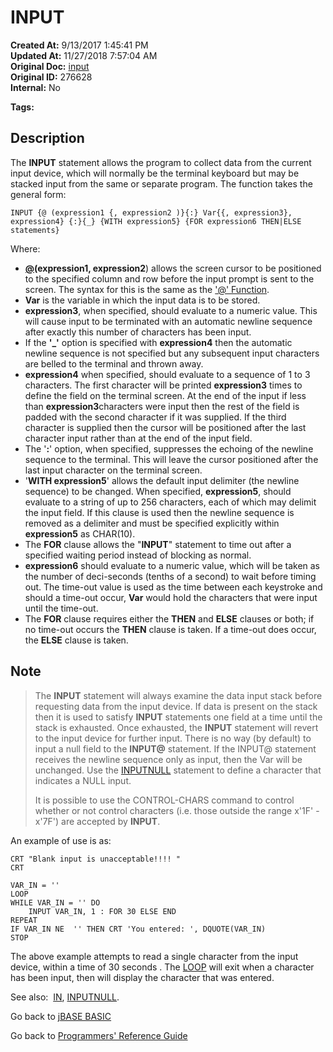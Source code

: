 # INPUT

**Created At:** 9/13/2017 1:45:41 PM  
**Updated At:** 11/27/2018 7:57:04 AM  
**Original Doc:** [input](https://docs.jbase.com/36868-jbase-basic/input)  
**Original ID:** 276628  
**Internal:** No  

**Tags:**
<badge text='external input' vertical='middle' />

## Description

The **INPUT** statement allows the program to collect data from the current input device, which will normally be the terminal keyboard but may be stacked input from the same or separate program. The function takes the general form:

```
INPUT {@ (expression1 {, expression2 )}{:} Var{{, expression3}, expression4} {:}{_} {WITH expression5} {FOR expression6 THEN|ELSE statements}
```

Where:

- [**@**](./../the-'@'-function)**(expression1, expression2**) allows the screen cursor to be positioned to the specified column and row before the input prompt is sent to the screen. The syntax for this is the same as the ['@' Function](./../the-'@'-function)‍.
- **Var** is the variable in which the input data is to be stored.
- **expression3**, when specified, should evaluate to a numeric value. This will cause input to be terminated with an automatic newline sequence after exactly this number of characters has been input.
- If the **'\_'** option is specified with **expression4** then the automatic newline sequence is not specified but any subsequent input characters are belled to the terminal and thrown away.
- **expression4** when specified, should evaluate to a sequence of 1 to 3 characters. The first character will be printed **expression3** times to define the field on the terminal screen. At the end of the input if less than **expression3**characters were input then the rest of the field is padded with the second character if it was supplied. If the third character is supplied then the cursor will be positioned after the last character input rather than at the end of the input field.
- The '**:**' option, when specified, suppresses the echoing of the newline sequence to the terminal. This will leave the cursor positioned after the last input character on the terminal screen.
- '**WITH expression5**' allows the default input delimiter (the newline sequence) to be changed. When specified, **expression5**, should evaluate to a string of up to 256 characters, each of which may delimit the input field. If this clause is used then the newline sequence is removed as a delimiter and must be specified explicitly within **expression5** as CHAR(10).
- The **FOR** clause allows the "**INPUT**" statement to time out after a specified waiting period instead of blocking as normal.
- **expression6** should evaluate to a numeric value, which will be taken as the number of deci-seconds (tenths of a second) to wait before timing out. The time-out value is used as the time between each keystroke and should a time-out occur, **Var** would hold the characters that were input until the time-out.
- The **FOR** clause requires either the **THEN** and **ELSE** clauses or both; if no time-out occurs the **THEN** clause is taken. If a time-out does occur, the **ELSE** clause is taken.

## Note

> The **INPUT** statement will always examine the data input stack before requesting data from the input device. If data is present on the stack then it is used to satisfy **INPUT** statements one field at a time until the stack is exhausted. Once exhausted, the **INPUT** statement will revert to the input device for further input. There is no way (by default) to input a null field to the **INPUT@** statement. If the INPUT@ statement receives the newline sequence only as input, then the Var will be unchanged. Use the [INPUTNULL](./../inputnull) statement to define a character that indicates a NULL input.
>
> It is possible to use the CONTROL-CHARS command to control whether or not control characters (i.e. those outside the range x'1F' - x'7F') are accepted by **INPUT**.

An example of use is as:

```
CRT "Blank input is unacceptable!!!! "
CRT

VAR_IN = ''
LOOP
WHILE VAR_IN = '' DO
    INPUT VAR_IN, 1 : FOR 30 ELSE END
REPEAT
IF VAR_IN NE  '' THEN CRT 'You entered: ', DQUOTE(VAR_IN)
STOP
```

The above example attempts to read a single character from the input device, within a time of 30 seconds . The [LOOP](./../loop) will exit when a character has been input, then will display the character that was entered.

See also:  [IN](./../in), [INPUTNULL](./../inputnull).

Go back to [jBASE BASIC](./../README.md)

Go back to [Programmers' Reference Guide](./../../reference-guides/jbc/README.md)
